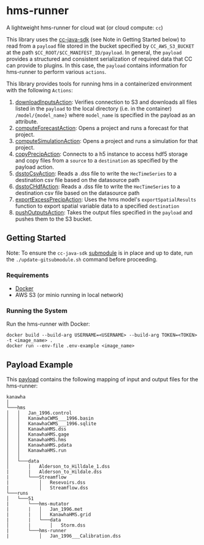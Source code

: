 # hms-runner

A lightweight hms-runner for cloud wat (or cloud compute: `cc`)

This library uses the [cc-java-sdk](https://github.com/USACE/cc-java-sdk) (see Note in Getting Started below) to read from a `payload` file stored in the bucket specified by `CC_AWS_S3_BUCKET` at the path `$CC_ROOT/$CC_MANIFEST_ID/payload`. In general, the `payload` provides a structured and consistent serialization of required data that CC can provide to plugins. In this case, the `payload` contains information for hms-runner to perform various `actions`.

This library provides tools for running hms in a containerized environment with the following `Actions`:

1. [downloadInputsAction](src/main/java/usace/cc/plugin/hmsrunner/downloadInputsAction.java): Verifies connection to S3 and downloads all files listed in the `payload` to the local directory (i.e. in the container) `/model/{model_name}` where `model_name` is specified in the payload as an attribute.
2. [computeForecastAction](src/main/java/usace/cc/plugin/hmsrunner/computeForecast.java): Opens a project and runs a forecast for that project.
3. [computeSimulationAction](src/main/java/usace/cc/plugin/hmsrunner/computeSimulationAction.java): Opens a project and runs a simulation for that project.
4. [copyPrecipAction](src/main/java/usace/cc/plugin/hmsrunner/copyPrecipAction.java): Connects to a h5 instance to access hdf5 storage and copy files from a `source` to a `destination` as specified by the payload action.
5. [dsstoCsvAction](src/main/java/usace/cc/plugin/hmsrunner/dsstoCsvAction.java): Reads a .dss file to write the `HecTimeSeries` to a destination csv file based on the datasource path
6. [dsstoCHdfAction](src/main/java/usace/cc/plugin/hmsrunner/dsstoHdfAction.java): Reads a .dss file to write the `HecTimeSeries` to a destination csv file based on the datasource path
7. [exportExcessPrecipAction](src/main/java/usace/cc/plugin/hmsrunner/exportExcessPrecipAction.java): Uses the hms model's `exportSpatialResults` function to export spatial variable data to a specified `destination`
8. [pushOutputsAction](src/main/java/usace/cc/plugin/hmsrunner/pushOutputsAction.java): Takes the output files specified in the `payload` and pushes them to the S3 bucket.

## Getting Started

Note: To ensure the `cc-java-sdk` [submodule](https://git-scm.com/book/en/v2/Git-Tools-Submodules) is in place and up to date, run the `./update-gitsubmodule.sh` command before proceeding. 

### Requirements

- [Docker](https://docs.docker.com/get-docker/)
- AWS S3 (or minio running in local network)

### Running the System

Run the hms-runner with Docker:

```
docker build --build-arg USERNAME=<USERNAME> --build-arg TOKEN=<TOKEN> -t <image_name> .
docker run --env-file .env-example <image_name>
```

## Payload Example

This [payload](example-payload.json) contains the following mapping of input and output files for the hms-runner:

```
kanawha
│
└───hms
│   │   Jan_1996.control
│   │   KanawhaCWMS___1996.basin
│   │   KanawhaCWMS___1996.sqlite
│   │   KanawhaHMS.dss
│   │   KanawhaHMS.gage
│   │   KanawhaHMS.hms
│   │   KanawhaHMS.pdata
│   │   KanawhaHMS.run
│   │
│   └───data
│       │   Alderson_to_Hilldale_1.dss
|       |   Alderson_to_Hildale.dss
|       └───Streamflow
|           │   Resevoirs.dss
|           │   Streamflow.dss
└───runs
│   └───51
|       └───hms-mutator
|       |   │   Jan_1996.met
|       |   │   KanawhaHMS.grid
|       |   └───data
│       |       │   Storm.dss
|       └───hms-runner
|           │   Jan_1996___Calibration.dss
```
